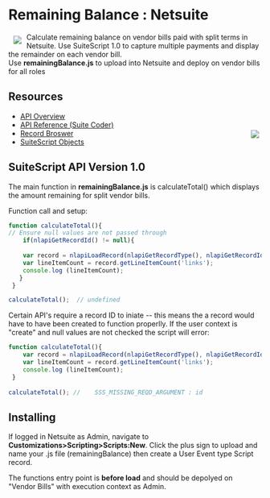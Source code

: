 # Remaining Balance : Netsuite 
<a><img src="http://shopping.netsuite.com/core/media/media.nl?id=1&c=3423663&h=a53782632d930713b9ee" align="left" hspace="10" vspace="6"></a>
Calculate remaining balance on vendor bills paid with split terms in Netsuite.
Use SuiteScript 1.0 to capture multiple payments and display the remainder on each vendor bill.  
Use **remainingBalance.js** to upload into Netsuite and deploy on vendor bills for all roles 

## Resources
* [API Overview](https://netsuite.custhelp.com/app/answers/detail/a_id/29241/kw/suitescript%201.0)
* [API Reference (Suite Coder)](https://github.com/d3/d3/wiki)
* [Record Broswer](https://system.netsuite.com/help/helpcenter/en_US/srbrowser/Browser2015_2/script/record/account.html)<a><img src="https://system.netsuite.com/images/logos/netsuite-reskin.png" align="right" hspace="5" vspace="2"></a>
* [SuiteScript Objects](https://netsuite.custhelp.com/app/answers/detail/a_id/10285)


## SuiteScript API Version 1.0 
The main function in **remainingBalance.js**  is calculateTotal() which displays the amount remaining for split vendor bills. 

Function call and setup:
```javascript
function calculateTotal(){
// Ensure null values are not passed through
	if(nlapiGetRecordId() != null){ 
	
	var record = nlapiLoadRecord(nlapiGetRecordType(), nlapiGetRecordId());
	var lineItemCount = record.getLineItemCount('links'); 
	console.log (lineItemCount);
   }
 }

calculateTotal();  // undefined
```
Certain API's require a record ID to iniate -- this means the a record  would have to have been created to function properlly. 
If the user context is "create" and null values are not checked the script will error: 
```js
function calculateTotal(){
	var record = nlapiLoadRecord(nlapiGetRecordType(), nlapiGetRecordId());
	var lineItemCount = record.getLineItemCount('links'); 
	console.log (lineItemCount);
 }
 
calculateTotal(); // 	SSS_MISSING_REQD_ARGUMENT : id 
```
## Installing
If logged in Netsuite as Admin, navigate to <b>Customizations>Scripting>Scripts:New</b>. Click the plus sign to upload and name your .js file (remainingBalance) then create a User Event type Script record. 

The functions entry point is <b>before load</b> and should be depolyed on "Vendor Bills" with execution context as Admin.
